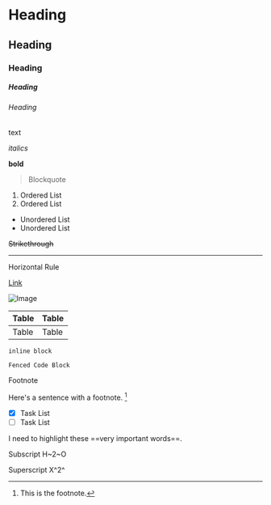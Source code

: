 # Heading

## Heading

### Heading

##### Heading

###### Heading

text

*italics*

**bold**

> Blockquote

1. Ordered List
2. Ordered List

- Unordered List
- Unordered List

~~Strikethrough~~

---
Horizontal Rule

[Link]()

![Image]()

| Table | Table |
| ----------- | ----------- |
| Table | Table |

`inline block`

```
Fenced Code Block
```

Footnote

Here's a sentence with a footnote. [^1]

[^1]: This is the footnote.

- [x] Task List
- [ ] Task List

I need to highlight these ==very important words==.

Subscript	H~2~O

Superscript	X^2^